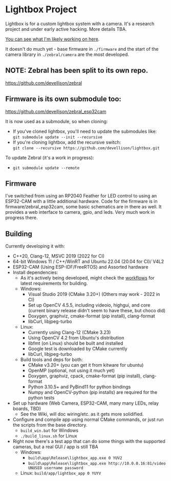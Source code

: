 # Lightbox Project

Lightbox is for a custom lightbox system with a camera.
It's a research project and under early active hacking.
More details TBA.  

[You can see what I'm likely working on here](https://github.com/users/devellison/projects/1).

It doesn't do much yet - base firmware in `./firmware` and the start of the camera
library in `./zebral/camera` are the most developed.

## NOTE: Zebral has been split to its own repo.
https://github.com/devellison/zebral
## Firmware is its own submodule too:
https://github.com/devellison/zebral_esp32cam

It is now used as a submodule, so when cloning:
 - If you've cloned lightbox, you'll need to update the submodules like:<br>
   ```git submodule update --init --recursive```
 - If you're cloning lightbox, add the recursive switch:<br>
   ```git clone --recursive https://github.com/devellison/lightbox.git```

To update Zebral (it's a work in progress):
 - `git submodule update --remote`

## Firmware
I've switched from using an RP2040 Feather for LED control to using an ESP32-CAM with a little additional hardware.
Code for the firmware is in firmware/zebral_esp32cam, some basic schematics are in there as well.
It provides a web interface to camera, gpio, and leds.  Very much work in progress there.

## Building
Currently developing it with:
- C++20, Clang-12, MSVC 2019 (2022 for CI)
- 64-bit Windows 11 / C++/WinRT and Ubuntu 22.04 (20.04 for CI)/ V4L2
- ESP32-CAM (Using ESP-IDF/FreeRTOS) and Assorted hardware
- Install dependencies:
  - As it's actively being developed, might check the [workflows](https://github.com/devellison/lightbox/tree/main/.github/workflows) for latest requirements for building.
  - Windows:
    - Visual Studio 2019 (CMake 3.20+)  (Others may work - 2022 in CI)
    - Set up OpenCV 4.5.5, including videoio, highgui, and core 
      (current binary release didn't seem to have these, but choco did)
    - Doxygen, graphviz, cmake-format (pip install), clang-format
    - libCurl, libjpeg-turbo
  - Linux:
    - Currently using Clang-12 (CMake 3.23)
    - Using OpenCV 4.2 from Ubuntu's distribution
    - libfmt (on Linux) should be built and installed
    - Google test is downloaded by CMake currently
    - libCurl, libjpeg-turbo
  - Build tools and deps for both:    
    - CMake v3.20+ (you can get it from kitware for ubuntu)
    - OpenMP (optional, not using it much yet)
    - Doxygen, graphviz, cpack, cmake-format (pip install), clang-format
    - Python 3.10.5+ and PyBind11 for python bindings
    - Numpy and OpenCV-python (pip installs) are required for the python tests
- Set up hardware (Web Camera, ESP32-CAM, many many LEDs, relay boards, TBD)
    - See the Wiki, will doc wiring/etc. as it gets more solidified.
- Configure and compile app using normal CMake commands, or just run the scripts from the base directory.
  - `build_win.bat` for Windows
  - `./build_linux.sh` for Linux
- Right now there's a test app that can do some things with the supported cameras, but a real GUI / app
  is still TBA
  - Windows: 
    - `build\app\Release\lightbox_app.exe 0 YUV2`
    - `build\app\Release\lightbox_app.exe http://10.0.0.16:81/video UNUSED username password`
  - Linux: `build/app/lightbox_app 0 YUYV`

